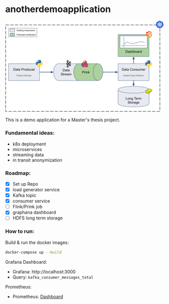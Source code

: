 # anotherdemoapplication

![](else/architecture.png)

This is a demo application for a Master's thesis project.
### Fundamental ideas:
- k8s deployment
- microservices
- streaming data
- in transit anonymization

### Roadmap:
- [x] Set up Repo
- [x] load generator service
- [x] Kafka topic
- [x] consumer service
- [ ] Flink/Prink job
- [x] graphana dashboard
- [ ] HDFS long term storage

### How to run:

Build & run the docker images:
```bash
docker-compose up --build
```

Grafana Dashboard:
- Grafana: http://localhost:3000
- Query: ```kafka_consumer_messages_total```

Prometheus:
- Prometheus: [Dashboard](http://localhost:9090/graph?g0.expr=kafka_consumer_messages_total&g0.tab=0&g0.display_mode=lines&g0.show_exemplars=0&g0.range_input=1h)